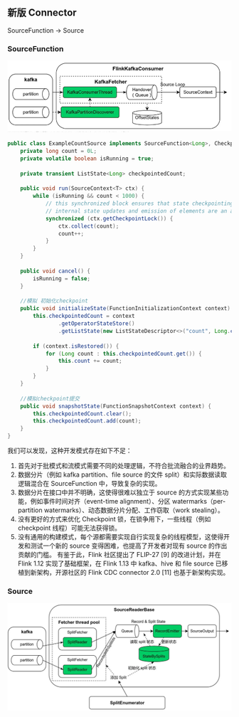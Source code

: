 ## 新版 Connector

SourceFunction -> Source

### SourceFunction
![old-source-function](old-source-function.png)

```java
public class ExampleCountSource implements SourceFunction<Long>, CheckpointedFunction {
    private long count = 0L;
    private volatile boolean isRunning = true;

    private transient ListState<Long> checkpointedCount;

    public void run(SourceContext<T> ctx) {
        while (isRunning && count < 1000) {
            // this synchronized block ensures that state checkpointing,
            // internal state updates and emission of elements are an atomic operation
            synchronized (ctx.getCheckpointLock()) {
                ctx.collect(count);
                count++;
            }
        }
    }

    public void cancel() {
        isRunning = false;
    }

    //模拟 初始化checkpoint
    public void initializeState(FunctionInitializationContext context) {
        this.checkpointedCount = context
                .getOperatorStateStore()
                .getListState(new ListStateDescriptor<>("count", Long.class));

        if (context.isRestored()) {
            for (Long count : this.checkpointedCount.get()) {
                this.count += count;
            }
        }
    }

    //模拟checkpoint提交
    public void snapshotState(FunctionSnapshotContext context) {
        this.checkpointedCount.clear();
        this.checkpointedCount.add(count);
    }
}
```
我们可以发现，这种开发模式存在如下不足：

1. 首先对于批模式和流模式需要不同的处理逻辑，不符合批流融合的业界趋势。
2. 数据分片（例如 kafka partition、file source 的文件 split）和实际数据读取逻辑混合在 SourceFunction 中，导致复杂的实现。
3. 数据分片在接口中并不明确，这使得很难以独立于 source 的方式实现某些功能，例如事件时间对齐（event-time alignment）、分区 watermarks（per-partition watermarks）、动态数据分片分配、工作窃取（work stealing）。
4. 没有更好的方式来优化 Checkpoint 锁，在锁争用下，一些线程（例如 checkpoint 线程）可能无法获得锁。
5. 没有通用的构建模式，每个源都需要实现自行实现复杂的线程模型，这使得开发和测试一个新的 source 变得困难，也提高了开发者对现有 source 的作出贡献的门槛。
有鉴于此，Flink 社区提出了 FLIP-27 [9] 的改进计划，并在 Flink 1.12 实现了基础框架，在 Flink 1.13 中 kafka、hive 和 file source 已移植到新架构，开源社区的 Flink CDC connector 2.0 [11] 也基于新架构实现。

### Source
![new-source-reader](new-source-reader.png)